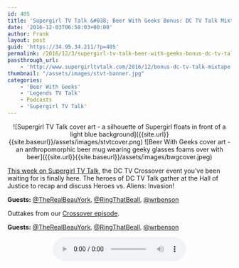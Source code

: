 ```yaml
---
id: 405
title: 'Supergirl TV Talk &#038; Beer With Geeks Bonus: DC TV Talk Mixtape'
date: '2016-12-03T06:58:03+00:00'
author: Frank
layout: post
guid: 'https://34.95.34.211/?p=405'
permalink: /2016/12/3/supergirl-tv-talk-beer-with-geeks-bonus-dc-tv-talk-mixtape/
passthrough_url:
    - 'http://www.supergirltvtalk.com/2016/12/bonus-dc-tv-talk-mixtape.html'
thumbnail: "/assets/images/stvt-banner.jpg"
categories:
    - 'Beer With Geeks'
    - 'Legends TV Talk'
    - Podcasts
    - 'Supergirl TV Talk'
---
```


<div markdown="1" style="text-align: center;">
![Supergirl TV Talk cover art - a silhouette of Supergirl floats in front of a light blue background]({{site.url}}{{site.baseurl}}/assets/images/stvtcover.png) ![Beer With Geeks cover art - an anthropomorphic beer mug wearing geeky glasses foams over with beer]({{site.url}}{{site.baseurl}}/assets/images/bwgcover.jpeg)
</div>

[This week on Supergirl TV Talk](http://www.supergirltvtalk.com/2016/12/bonus-crossover-tv-talk.html), the DC TV Crossover event you’ve been waiting for is finally here. The heroes of DC TV Talk gather at the Hall of Justice to recap and discuss Heroes vs. Aliens: Invasion!</span>

**Guests:**<span style="font-size:13.199999809265137px"> </span>[@TheRealBeauYork](http://twitter.com/TheRealBeauYork)<span style="font-size:13.199999809265137px">, </span>[@RingThatBeall](http://twitter.com/RingThatBeall)<span style="font-size:13.199999809265137px">, </span>[@wrbenson](http://twitter.com/wrbenson)

Outtakes from our [Crossover episode](http://frankramblings.com/blog/2016/12/3/supergirl-tv-talk-bonus-crossover-tv-talk).

**Guests:**<span style="font-size:13.199999809265137px"> </span>[@TheRealBeauYork](http://twitter.com/TheRealBeauYork)<span style="font-size:13.199999809265137px">, </span>[@RingThatBeall](http://twitter.com/RingThatBeall)<span style="font-size:13.199999809265137px">, </span>[@wrbenson](http://twitter.com/wrbenson)

<div markdown="1" style="text-align: center;">
<audio controls>
  <source src="http://www.podtrac.com/pts/redirect.mp3/archive.org/download/STVT2x08aOuttakes/STVT2x08a_outtakes.mp3" type="audio/mpeg">
  Your browser does not support the audio element.
</audio>
</div>